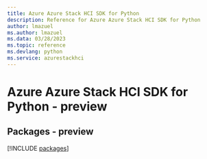 ```yaml
---
title: Azure Azure Stack HCI SDK for Python
description: Reference for Azure Azure Stack HCI SDK for Python
author: lmazuel
ms.author: lmazuel
ms.data: 03/28/2023
ms.topic: reference
ms.devlang: python
ms.service: azurestackhci
---
```

# Azure Azure Stack HCI SDK for Python - preview
## Packages - preview
[!INCLUDE [packages](azure-stack-hci-index.md)]